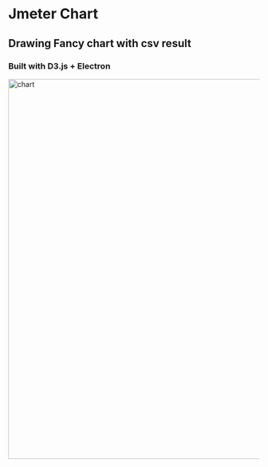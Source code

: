 # Jmeter Chart
## Drawing Fancy chart with csv result
### Built with D3.js + Electron

<img width="763" alt="chart" src="https://user-images.githubusercontent.com/19524960/38038426-80c29302-32dd-11e8-87c9-e32631b73043.PNG">
